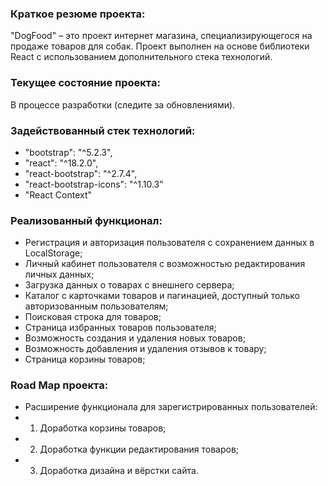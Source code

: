 ### Краткое резюме проекта:
"DogFood" – это проект интернет магазина, специализирующегося на продаже товаров для собак. Проект выполнен на основе библиотеки React с использованием дополнительного стека технологий.

### Текущее состояние проекта:
В процессе разработки (следите за обновлениями).

### Задействованный стек технологий:
- "bootstrap": "^5.2.3",
- "react": "^18.2.0",
- "react-bootstrap": "^2.7.4",
- "react-bootstrap-icons": "^1.10.3"
- "React Context"

### Реализованный функционал:
- Регистрация и авторизация пользователя с сохранением данных в LocalStorage;
- Личный кабинет пользователя с возможностью редактирования личных данных;
- Загрузка данных о товарах с внешнего сервера;
- Каталог с карточками товаров и пагинацией, доступный только авторизованным пользователям;
- Поисковая строка для товаров;
- Страница избранных товаров пользователя;
- Возможность создания и удаления новых товаров;
- Возможность добавления и удаления отзывов к товару;
- Страница корзины товаров;

### Road Map проекта:
- Расширение функционала для зарегистрированных пользователей:
- 1. Доработка корзины товаров;
- 2. Доработка функции редактирования товаров;
- 3. Доработка дизайна и вёрстки сайта.
